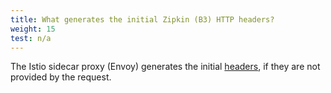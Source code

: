 ```yaml
---
title: What generates the initial Zipkin (B3) HTTP headers?
weight: 15
test: n/a
---
```


The Istio sidecar proxy (Envoy) generates the initial [headers](https://www.envoyproxy.io/docs/envoy/latest/configuration/http/http_conn_man/headers#x-request-id), if they are not provided by the request.
